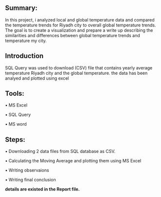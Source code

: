 ## Summary:

In this project, i analyzed local and global temperature data and compared the temperature trends for Riyadh city to overall global temperature trends.
The goal is to create a visualization and prepare a write up describing the similarities and differences between global temperature trends and temperature my city.

## Introduction
SQL Query was used to download (CSV) file that contains yearly average temperature Riyadh city and the global temperature.
the data has been analyed and plotted using excel

## Tools:

• MS Excel

• SQL Query

• MS word

## Steps:

• Downloading 2 data files from SQL database as CSV.

• Calculating the Moving Average and plotting them using MS Excel

• Writing observaions 

• Writing final conclusion

**details are existed in the Report file.**

